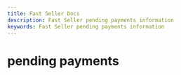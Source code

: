 ```yaml
---
title: Fast Seller Docs
description: Fast Seller pending payments information
keywords: Fast Seller pending payments information
---
```


# pending payments
